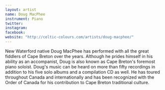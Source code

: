 ```yaml
---
layout: artist
name: Doug MacPhee
instrument: Piano
twitter:
instagram:
facebook:
website: "http://celtic-colours.com/artists/doug-macphee/"
---
```


New Waterford native Doug MacPhee has performed with all the great fiddlers of Cape Breton over the years. Although he prides himself in his ability as an accompanist, Doug is also known as Cape Breton's foremost piano soloist. Doug's music can be heard on more than fifty recordings in addition to his five solo albums and a compilation CD as well. He has toured throughout Canada and internationally and has been recognized with the Order of Canada for his contribution to Cape Breton traditional culture.